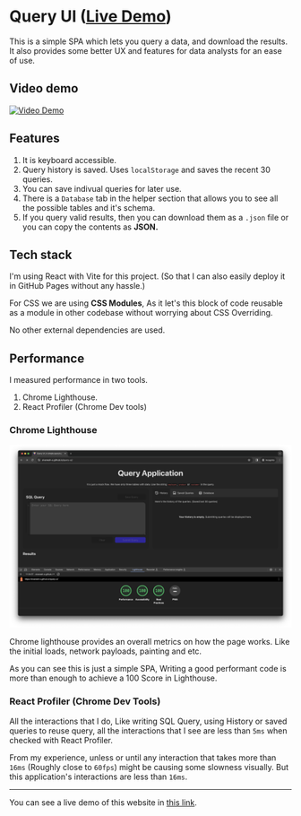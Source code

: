 # Query UI ([Live Demo](https://sivanesh-s.github.io/query-ui/))

This is a simple SPA which lets you query a data, and download the results. It also provides some better UX and features for data analysts for an ease of use. 

## Video demo

[![Video Demo](http://img.youtube.com/vi/YgXV4mB6i1A/0.jpg)](http://www.youtube.com/watch?v=YgXV4mB6i1A)


## Features

1. It is keyboard accessible.
2. Query history is saved. Uses `localStorage` and saves the recent 30 queries. 
3. You can save indivual queries for later use. 
4. There is a `Database` tab in the helper section that allows you to see all the possible tables and it's schema. 
5. If you query valid results, then you can download them as a `.json` file or you can copy the contents as **JSON.**

## Tech stack

I'm using React with Vite for this project. (So that I can also easily deploy it in GitHub Pages without any hassle.)

For CSS we are using **CSS Modules**, As it let's this block of code reusable as a module in other codebase without worrying about CSS Overriding. 

No other external dependencies are used. 

## Performance


I measured performance in two tools.

1. Chrome Lighthouse.
2. React Profiler (Chrome Dev tools)

### Chrome Lighthouse

![Lighthouse score](./docs/lighthouse.png)

Chrome lighthouse provides an overall metrics on how the page works. Like the initial loads, network payloads, painting and etc. 

As you can see this is just a simple SPA, Writing a good performant code is more than enough to achieve a 100 Score in Lighthouse.

### React Profiler (Chrome Dev Tools)

All the interactions that I do, Like writing SQL Query, using History or saved queries to reuse query, all the interactions that I see are less than `5ms` when checked with React Profiler. 

From my experience, unless or until any interaction that takes more than `16ms` (Roughly close to `60fps`) might be causing some slowness visually. But this application's interactions are less than `16ms`.

---

You can see a live demo of this website in [this link](https://sivanesh-s.github.io/query-ui/).

